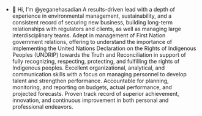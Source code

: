 - 👋 Hi, I’m @yeganehasadian
A results-driven lead with a depth of experience in environmental management, sustainability, and a consistent record of securing new business, building long-term relationships with regulators and clients, as well as managing large interdisciplinary teams. Adept in management of First Nation government relations, offering to understand the importance of implementing the United Nations Declaration on the Rights of Indigenous Peoples (UNDRIP) towards the Truth and Reconciliation in support of fully recognizing, respecting, protecting, and fulfilling the rights of Indigenous peoples. Excellent organizational, analytical, and communication skills with a focus on managing personnel to develop talent and strengthen performance. Accountable for planning, monitoring, and reporting on budgets, actual performance, and projected forecasts. Proven track record of superior achievement, innovation, and continuous improvement in both personal and professional endeavors.

<!---
yeganehasadian/yeganehasadian is a ✨ special ✨ repository because its `README.md` (this file) appears on your GitHub profile.
You can click the Preview link to take a look at your changes.
--->
